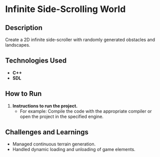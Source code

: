 # Infinite Side-Scrolling World

## Description
Create a 2D infinite side-scroller with randomly generated obstacles and landscapes.

## Technologies Used
- **C++**
- **SDL**

## How to Run
1. **Instructions to run the project.**
   - For example: Compile the code with the appropriate compiler or open the project in the specified engine.

## Challenges and Learnings
- Managed continuous terrain generation.
- Handled dynamic loading and unloading of game elements.
